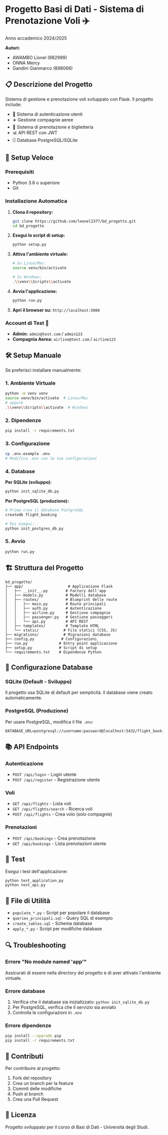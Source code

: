 # Progetto Basi di Dati - Sistema di Prenotazione Voli ✈️

Anno accademico 2024/2025

**Autori:**
- AWAMBO Lionel (882999)
- ONNA Mercy
- Gandini Gianmarco (898066)

## 📋 Descrizione del Progetto

Sistema di gestione e prenotazione voli sviluppato con Flask. Il progetto include:

- 🔐 Sistema di autenticazione utenti
- ✈️ Gestione compagnie aeree
- 🎫 Sistema di prenotazione e biglietteria
- 📊 API REST con JWT
- 🗄️ Database PostgreSQL/SQLite

## 🚀 Setup Veloce

### Prerequisiti
- Python 3.8 o superiore
- Git

### Installazione Automatica

1. **Clona il repository:**
   ```bash
   git clone https://github.com/leonel2377/bd_progetto.git
   cd bd_progetto
   ```

2. **Esegui lo script di setup:**
   ```bash
   python setup.py
   ```

3. **Attiva l'ambiente virtuale:**
   ```bash
   # Su Linux/Mac:
   source venv/bin/activate
   
   # Su Windows:
   .\\venv\\Scripts\\activate
   ```

4. **Avvia l'applicazione:**
   ```bash
   python run.py
   ```

5. **Apri il browser su:** `http://localhost:5000`

### Account di Test 🔑

- **Admin:** `admin@test.com` / `admin123`
- **Compagnia Aerea:** `airline@test.com` / `airline123`

## 🛠️ Setup Manuale

Se preferisci installare manualmente:

### 1. Ambiente Virtuale
```bash
python -m venv venv
source venv/bin/activate  # Linux/Mac
# oppure
.\\venv\\Scripts\\activate  # Windows
```

### 2. Dipendenze
```bash
pip install -r requirements.txt
```

### 3. Configurazione
```bash
cp .env.example .env
# Modifica .env con le tue configurazioni
```

### 4. Database

**Per SQLite (sviluppo):**
```bash
python init_sqlite_db.py
```

**Per PostgreSQL (produzione):**
```bash
# Prima crea il database PostgreSQL
createdb flight_booking

# Poi esegui:
python init_postgres_db.py
```

### 5. Avvio
```bash
python run.py
```

## 🏗️ Struttura del Progetto

```
bd_progetto/
├── app/                    # Applicazione Flask
│   ├── __init__.py        # Factory dell'app
│   ├── models.py          # Modelli database
│   ├── routes/            # Blueprint delle route
│   │   ├── main.py        # Route principali
│   │   ├── auth.py        # Autenticazione
│   │   ├── airline.py     # Gestione compagnie
│   │   ├── passenger.py   # Gestione passeggeri
│   │   └── api.py         # API REST
│   ├── templates/         # Template HTML
│   └── static/           # File statici (CSS, JS)
├── migrations/           # Migrazioni database
├── config.py            # Configurazioni
├── run.py              # Entry point applicazione
├── setup.py            # Script di setup
└── requirements.txt    # Dipendenze Python
```

## 🔧 Configurazione Database

### SQLite (Default - Sviluppo)
Il progetto usa SQLite di default per semplicità. Il database viene creato automaticamente.

### PostgreSQL (Produzione)
Per usare PostgreSQL, modifica il file `.env`:
```env
DATABASE_URL=postgresql://username:password@localhost:5432/flight_booking
```

## 📚 API Endpoints

### Autenticazione
- `POST /api/login` - Login utente
- `POST /api/register` - Registrazione utente

### Voli
- `GET /api/flights` - Lista voli
- `GET /api/flights/search` - Ricerca voli
- `POST /api/flights` - Crea volo (solo compagnie)

### Prenotazioni
- `POST /api/bookings` - Crea prenotazione
- `GET /api/bookings` - Lista prenotazioni utente

## 🧪 Test

Esegui i test dell'applicazione:
```bash
python test_application.py
python test_api.py
```

## 📁 File di Utilità

- `populate_*.py` - Script per popolare il database
- `queries_principali.sql` - Query SQL di esempio
- `create_tables.sql` - Schema database
- `apply_*.py` - Script per modifiche database

## 🔍 Troubleshooting

### Errore "No module named 'app'"
Assicurati di essere nella directory del progetto e di aver attivato l'ambiente virtuale.

### Errore database
1. Verifica che il database sia inizializzato: `python init_sqlite_db.py`
2. Per PostgreSQL, verifica che il servizio sia avviato
3. Controlla le configurazioni in `.env`

### Errore dipendenze
```bash
pip install --upgrade pip
pip install -r requirements.txt
```

## 🤝 Contributi

Per contribuire al progetto:
1. Fork del repository
2. Crea un branch per la feature
3. Commit delle modifiche
4. Push al branch
5. Crea una Pull Request

## 📄 Licenza

Progetto sviluppato per il corso di Basi di Dati - Università degli Studi.
